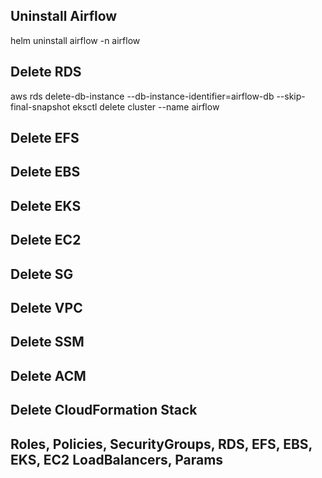 ## Uninstall Airflow
helm uninstall airflow -n airflow
## Delete RDS
aws rds delete-db-instance --db-instance-identifier=airflow-db --skip-final-snapshot
eksctl delete cluster --name airflow
## Delete EFS
## Delete EBS
## Delete EKS
## Delete EC2
## Delete SG
## Delete VPC
## Delete SSM
## Delete ACM
## Delete CloudFormation Stack
## Roles, Policies, SecurityGroups, RDS, EFS, EBS, EKS, EC2 LoadBalancers, Params

